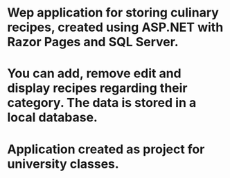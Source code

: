 # Wep application for storing culinary recipes, created using ASP.NET with Razor Pages and SQL Server.
# You can add, remove edit and display recipes regarding their category. The data is stored in a local database.
# Application created as project for university classes.
